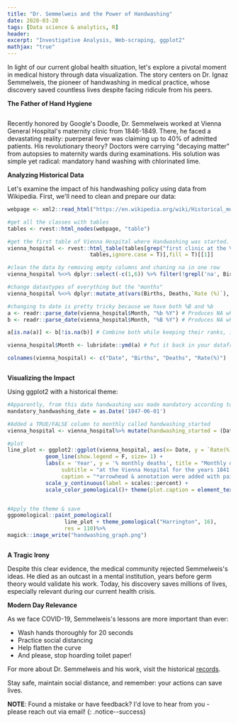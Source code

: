 ```yaml
---
title: "Dr. Semmelweis and the Power of Handwashing"
date: 2020-03-20
tags: [Data science & analytics, R]
header:
excerpt: "Investigative Analysis, Web-scraping, ggplot2"
mathjax: "true"
---
```

In light of our current global health situation, let's explore a pivotal moment in medical history through data visualization. The story centers on Dr. Ignaz Semmelweis, the pioneer of handwashing in medical practice, whose discovery saved countless lives despite facing ridicule from his peers.
  
**The Father of Hand Hygiene**

<p align="center"> 
   <img src="{{ site.url }}{{ site.baseurl }}/images/handwashing/doodle.png" alt="">
</p>
Recently honored by Google's Doodle, Dr. Semmelweis worked at Vienna General Hospital's maternity clinic from 1846-1849. There, he faced a devastating reality: puerperal fever was claiming up to 40% of admitted patients. His revolutionary theory? Doctors were carrying "decaying matter" from autopsies to maternity wards during examinations. His solution was simple yet radical: mandatory hand washing with chlorinated lime.

**Analyzing Historical Data**

Let's examine the impact of his handwashing policy using data from Wikipedia. First, we'll need to clean and prepare our data:

````r
webpage <- xml2::read_html("https://en.wikipedia.org/wiki/Historical_mortality_rates_of_puerperal_fever#Monthly_mortality_rates_for_birthgiving_women_1841%E2%80%931849")

#get all the classes with tables
tables <- rvest::html_nodes(webpage, "table")

#get the first table of Vienna Hospital where Handwashing was started. This  table is from the Dr. Semmelweis's primary clinic
vienna_hospital <- rvest::html_table(tables[grep("first clinic at the Vienna General Hospital 1841–1849",
                          tables,ignore.case = T)],fill = T)[[1]]

#clean the data by removing empty columns and chaning na in one row
vienna_hospital %<>% dplyr::select(-c(1,6)) %>% filter(!grepl('na', Births))

#change datastypes of everything but the "months"
vienna_hospital %<>% dplyr::mutate_at(vars(Births, Deaths,`Rate (%)`), dplyr::funs(as.numeric))

#changing to date is pretty tricky because we have both %B and %b
a <- readr::parse_date(vienna_hospital$Month, "%b %Y") # Produces NA when format is not "%B %Y"
b <- readr::parse_date(vienna_hospital$Month, "%B %Y") # Produces NA when format is not "%d.%m.%Y"

a[is.na(a)] <- b[!is.na(b)] # Combine both while keeping their ranks, ignore the warning

vienna_hospital$Month <- lubridate::ymd(a) # Put it back in your dataframe

colnames(vienna_hospital) <- c("Date", "Births", "Deaths", "Rate(%)")
`````

<p align="center"> 
   <img src="{{ site.url }}{{ site.baseurl }}/images/handwashing/dataset_snippet.png" alt="">
</p>

**Visualizing the Impact**

Using ggplot2 with a historical theme:
````r
#Apparently, from this date handwashing was made mandatory according to the Wikipedia Page
mandatory_handwashing_date = as.Date('1847-06-01')

#Added a TRUE/FALSE column to monthly called handwashing_started
vienna_hospital <- vienna_hospital%>% mutate(handwashing_started = (Date >= mandatory_handwashing_date))

#plot
line_plot <- ggplot2::ggplot(vienna_hospital, aes(x= Date, y = `Rate(%)`/100, color = handwashing_started))+
            geom_line(show.legend = F, size= 1) +
            labs(x = 'Year', y = '% monthly deaths', title = "Monthly deaths following the mandatory handwashing",
                 subtitle = "at the Vienna Hospital for the years 1841 to 1849",
                 caption = "*arrowhead & annotation were added with paint") +
            scale_y_continuous(label = scales::percent) +
            scale_color_pomological()+ theme(plot.caption = element_text(size=8, face="italic", color="lightpink2"))


#Apply the theme & save
ggpomological::paint_pomological(
                  line_plot + theme_pomological("Harrington", 16),
                  res = 110)%>% 
magick::image_write("handwashing_graph.png")

`````
 
 <p align="center"> 
   <img src="{{ site.url }}{{ site.baseurl }}/images/handwashing/handwashing_graph.png" alt="">
</p>


**A Tragic Irony**

Despite this clear evidence, the medical community rejected Semmelweis's ideas. He died as an outcast in a mental institution, years before germ theory would validate his work. Today, his discovery saves millions of lives, especially relevant during our current health crisis.


**Modern Day Relevance**

As we face COVID-19, Semmelweis's lessons are more important than ever:
- Wash hands thoroughly for 20 seconds
- Practice social distancing
- Help flatten the curve
- And please, stop hoarding toilet paper!

For more about Dr. Semmelweis and his work, visit the historical [records](https://en.wikipedia.org/wiki/Historical_mortality_rates_of_puerperal_fever#Monthly_mortality_rates_for_birthgiving_women_1841%E2%80%931849).

Stay safe, maintain social distance, and remember: your actions can save lives.

**NOTE**: Found a mistake or have feedback? I'd love to hear from you - please reach out via email!
{: .notice--success}
